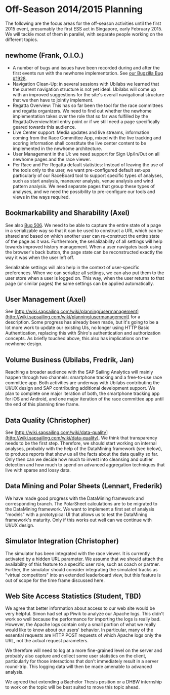 # Off-Season 2014/2015 Planning

The following are the focus areas for the off-season activities until the first 2015 event, presumably the first ESS act in Singapore, early February 2015. We will tackle most of them in parallel, with separate people working on the different topics.

## newhome (Frank, O.I.O.)

 - A number of bugs and issues have been recorded during and after the first events run with the newhome implementation. See [our Bugzilla Bug #1928](http://bugzilla.sapsailing.com/bugzilla/show_bug.cgi?id=1928).
 - Navigation Clean-Up: in several sessions with Ubilabs we learned that the current navigation structure is not yet ideal. Ubilabs will come up with an improved suggestions for the site's overall navigational structure that we then have to jointly implement.
 - Regatta Overview: This has so far been the tool for the race committees and regatta organizers. We need to find out whether the newhome implementation takes over the role that so far was fulfilled by the RegattaOverview.html entry point or if we still need a page specifically geared towards this audience.
 - Live Center support: Media updates and live streams, information coming from the Race Committee App, mixed with the live tracking and scoring information shall constitute the live center content to be implemented in the newhome architecture.
 - User Management in the UI: we need support for Sign Up/In/Out on all newhome pages and the race viewer.
 - Per Race and Per Regatta default statistics: Instead of leaving the use of the tools only to the user, we want pre-configured default set-ups particularly of our RaceBoard tool to support specific types of analyses, such as start analysis, maneuver analysis, venue analysis and wind pattern analysis. We need separate pages that group these types of analyses, and we need the possibility to pre-configure our tools and views in the ways required.

## Bookmarkability and Sharability (Axel)

See also [Bug 506](http://bugzilla.sapsailing.com/bugzilla/show_bug.cgi?id=506). We need to be able to capture the entire state of a page in a serializable way so that it can be used to construct a URL which can be shared and based on which another user can re-construct the entire state of the page as it was. Furthermore, the serializability of all settings will help towards improved history management. When a user navigates back using the browser's back button, the page state can be reconstructed exactly the way it was when the user left off.

Serializable settings will also help in the context of user-specific preferences. When we can serialize all settings, we can also put them to the user store when a user is logged on. This way, when the user returns to that page (or similar pages) the same settings can be applied automatically.

## User Management (Axel)

See [http://wiki.sapsailing.com/wiki/planning/usermanagement](http://wiki.sapsailing.com/wiki/planning/usermanagement) for a description. Some progress has already been made, but it's going to be a lot more work to update our existing UIs, no longer using HTTP Basic Authentication, replacing this with Shiro's authentication and authorization concepts. As briefly touched above, this also has implications on the newhome design.

## Volume Business (Ubilabs, Fredrik, Jan)

Reaching a broader audience with the SAP Sailing Analytics will mainly happen through two channels: smartphone tracking and a free-to-use race committee app. Both activities are underway with Ubilabs contributing the UI/UX design and SAP contributing additional development support. We plan to complete one major iteration of both, the smartphone tracking app for iOS and Android, and one major iteration of the race committee app until the end of this planning time frame. 

## Data Quality (Christopher)

See [http://wiki.sapsailing.com/wiki/data-quality](http://wiki.sapsailing.com/wiki/data-quality). We think that transparency needs to be the first step. Therefore, we should start working on internal analyses, probably with the help of the DataMining framework (see below), to produce reports that show us all the facts about the data quality so far. Only then can we decide how much to invest into cleansing and outlier detection and how much to spend on advanced aggregation techniques that live with sparse and lossy data.

## Data Mining and Polar Sheets (Lennart, Frederik)
We have made good progress with the DataMining framework and corresponding branch. The PolarSheet calculations are to be migrated to the DataMining framework. We want to implement a first set of analysis "models" with a prototypical UI that allows us to test the DataMining framework's maturity. Only if this works out well can we continue with UI/UX design.

## Simulator Integration (Christopher)

The simulator has been integrated with the race viewer. It is currently activated by a hidden URL parameter. We assume that we should attach the availability of this feature to a specific user role, such as coach or partner. Further, the simulator should consider integrating the simulated tracks as "virtual competitors" into an extended leaderboard view, but this feature is out of scope for the time frame discussed here.

## Web Site Access Statistics (Student, TBD)

We agree that better information about access to our web site would be very helpful. Simon had set up Piwik to analyze our Apache logs. This didn't work so well because the performance for importing the logs is really bad. However, the Apache logs contain only a small portion of what we really would like to know about our users' behavior. In particular, many of the essential requests are HTTP POST requests of which Apache logs only the URL, not the actual request parameters.

We therefore will need to log at a more fine-grained level on the server and probably also capture and collect some user statistics on the client, particularly for those interactions that don't immediately result in a server round-trip. This logging data will then be made amenable to advanced analysis.

We agreed that extending a Bachelor Thesis position or a DHBW internship to work on the topic will be best suited to move this topic ahead.
   